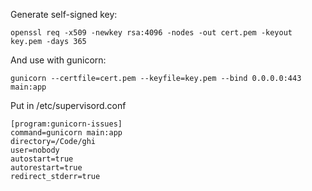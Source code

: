 Generate self-signed key:
```
openssl req -x509 -newkey rsa:4096 -nodes -out cert.pem -keyout key.pem -days 365
```

And use with gunicorn:
```
gunicorn --certfile=cert.pem --keyfile=key.pem --bind 0.0.0.0:443 main:app
``` 

Put in /etc/supervisord.conf
```
[program:gunicorn-issues]
command=gunicorn main:app
directory=/Code/ghi
user=nobody
autostart=true
autorestart=true
redirect_stderr=true
```